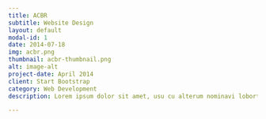 ```yaml
---
title: ACBR
subtitle: Website Design
layout: default
modal-id: 1
date: 2014-07-18
img: acbr.png
thumbnail: acbr-thumbnail.png
alt: image-alt
project-date: April 2014
client: Start Bootstrap
category: Web Development
description: Lorem ipsum dolor sit amet, usu cu alterum nominavi lobortis. At duo novum diceret. Tantas apeirian vix et, usu sanctus postulant inciderint ut, populo diceret necessitatibus in vim. Cu eum dicam feugiat noluisse.

---
```

